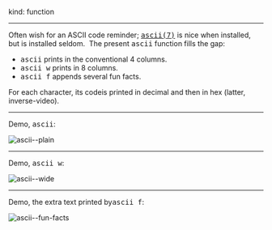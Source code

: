kind: function
<hr/>

Often wish for an ASCII code reminder; <a href="https://www.man7.org/linux/man-pages/man7/ascii.7.html"><tt>ascii(7)</tt></a> is nice when installed, but is installed seldom.&nbsp;&nbsp;The present <tt>ascii</tt> function fills the gap:
<ul>
  <li><tt>ascii</tt> prints in the conventional 4 columns.</li>
  <li><tt>ascii w</tt> prints in 8 columns.</li>
  <li><tt>ascii f</tt> appends several fun facts.</li>
</ul>

For each character, its codeis printed in decimal and then in hex (latter, inverse-video).

<hr/>
Demo, <tt>ascii</tt>:

![ascii--plain](https://github.com/user-attachments/assets/16f2345c-bda0-406c-a284-b1a31c2dd69b)

<hr/>
Demo, <tt>ascii w</tt>:

![ascii--wide](https://github.com/user-attachments/assets/ab7f5699-fa2f-4fa9-82d6-381c0e0c1392)

<hr/>
Demo, the extra text printed by<tt>ascii f</tt>:

![ascii--fun-facts](https://github.com/user-attachments/assets/92fc2e23-6ff1-4fec-9504-cab32fc30382)

